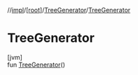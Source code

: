 //[impl](../../../index.md)/[[root]](../index.md)/[TreeGenerator](index.md)/[TreeGenerator](-tree-generator.md)

# TreeGenerator

[jvm]\
fun [TreeGenerator](-tree-generator.md)()
